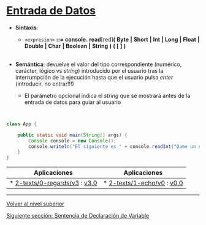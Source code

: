 # [Entrada de Datos](../u2dataInput/README.md)

* **Sintaxis**:


  * `<expresion>` **::=** **console.** **read**[red]**(** **Byte** **|** **Short** **|** **Int** **|** **Long** **|** **Float** **|** **Double** **|** **Char** **|** **Boolean** **|** **String** **)** **(** **[** *<String>* **]** **)**<br><br>

* **Semántica**: devuelve el valor del tipo correspondiente (numérico, carácter, lógico vs *string*) introducido por el usuario tras la interrumpción de la ejecución hasta que el usuario pulsa *enter* (introducir, no entrar!!!)


	+ El parámetro opcional indica el *string* que se mostrará antes de la entrada de datos para guiar al usuario





```java


class App {

    public static void main(String[] args) {
        Console console = new Console();
        console.writeln("El siguiente es " + console.readInt("Dame un número: ") + 1);
    }
}
```




| **Aplicaciones** | **Aplicaciones** |
| --- | --- | 
| * [2-texts/0-regards/v3](https://github.com/USantaTecla-0-domains/0-simpleDomains/blob/master/docs/2-texts.md#0-regardsv3) : [v3.0](https://github.com/USantaTecla-tech-java/src/blob/main/src/main/java/es/usantatecla/a2_texts/a0_regards/v3_0/App.java) | * [2-texts/1-echo/v0](https://github.com/USantaTecla-0-domains/0-simpleDomains/blob/master/docs/2-texts.md#1-echov0) : [v0.0](https://github.com/USantaTecla-tech-java/src/blob/main/src/main/java/es/usantatecla/a2_texts/a1_echo/v0_0/App.java) |



---

[Volver al nivel superior](../README.md)

[Siguiente sección: Sentencia de Declaración de Variable](../u3variableDeclaration/README.md)
 